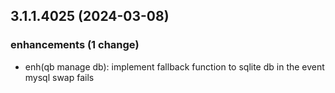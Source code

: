 ## 3.1.1.4025 (2024-03-08)

### enhancements (1 change)

- enh(qb manage db): implement fallback function to sqlite db in the event mysql swap fails
